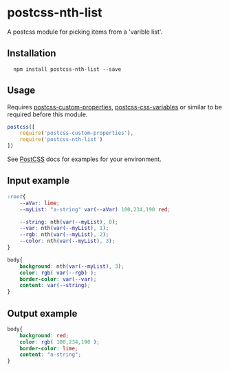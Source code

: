 postcss-nth-list
=========

A postcss module for picking items from a 'varible list'.

## Installation

```shell
  npm install postcss-nth-list --save
```
## Usage
Requires [postcss-custom-properties], [postcss-css-variables] or similar to be required before this module.
```js
postcss([
    require('postcss-custom-properties'),
    require('postcss-nth-list')
])
```
See [PostCSS] docs for examples for your environment.

## Input example
```css
:root{
    --aVar: lime;
    --myList: "a-string" var(--aVar) 100,234,190 red;

    --string: nth(var(--myList), 0);
    --var: nth(var(--myList), 1);
    --rgb: nth(var(--myList), 2);
    --color: nth(var(--myList), 3);
}

body{
    background: nth(var(--myList), 3);
    color: rgb( var(--rgb) );
    border-color: var(--var);
    content: var(--string);
}

```

## Output example
```css
body{
    background: red;
    color: rgb( 100,234,190 );
    border-color: lime;
    content: "a-string";
}
```
[postcss-css-variables]:     https://github.com/MadLittleMods/postcss-css-variables
[postcss-custom-properties]: https://github.com/postcss/postcss-custom-properties
[PostCSS]:                   https://github.com/postcss/postcss
